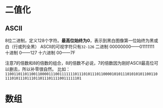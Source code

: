 # 二值化

## ASCII
8位二进制，定义128个字符。**最高位始终为0**，表示到黑白图像第一位始终为黑或白（行或列全黑）
ASCII的可视字符只有`32-126`
二进制 00000000——01111111 
十进制 0——127
十六进制 00——7F

注意7的倍数和8的倍数的组合，8的倍数不必说，7的倍数因为刚好ASCII最高位可以删去，所以补零很自然。
比如：`110011011011001100001110011111110111010111011000010101110101010110011011101011101110110111011110011111101`



# 数组


